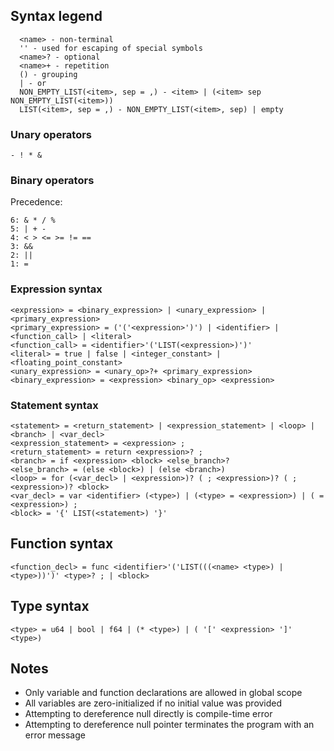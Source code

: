 ## Syntax legend
```
  <name> - non-terminal
  '' - used for escaping of special symbols
  <name>? - optional
  <name>+ - repetition
  () - grouping
  | - or
  NON_EMPTY_LIST(<item>, sep = ,) - <item> | (<item> sep NON_EMPTY_LIST(<item>))
  LIST(<item>, sep = ,) - NON_EMPTY_LIST(<item>, sep) | empty
```

### Unary operators
```
- ! * &
```

### Binary operators
Precedence:
```
6: & * / %
5: | + -
4: < > <= >= != ==
3: &&
2: ||
1: =
```

### Expression syntax

```
<expression> = <binary_expression> | <unary_expression> | <primary_expression>
<primary_expression> = ('('<expression>')') | <identifier> | <function_call> | <literal>
<function_call> = <identifier>'('LIST(<expression>)')'
<literal> = true | false | <integer_constant> | <floating_point_constant>
<unary_expression> = <unary_op>?+ <primary_expression>
<binary_expression> = <expression> <binary_op> <expression>
```

### Statement syntax
```
<statement> = <return_statement> | <expression_statement> | <loop> | <branch> | <var_decl>
<expression_statement> = <expression> ;
<return_statement> = return <expression>? ;
<branch> = if <expression> <block> <else_branch>?
<else_branch> = (else <block>) | (else <branch>)
<loop> = for (<var_decl> | <expression>)? ( ; <expression>)? ( ; <expression>)? <block>
<var_decl> = var <identifier> (<type>) | (<type> = <expression>) | ( = <expression>) ;
<block> = '{' LIST(<statement>) '}'
```

## Function syntax
```
<function_decl> = func <identifier>'('LIST(((<name> <type>) | <type>))')' <type>? ; | <block>
```

## Type syntax
```
<type> = u64 | bool | f64 | (* <type>) | ( '[' <expression> ']' <type>)
```

## Notes

- Only variable and function declarations are allowed in global scope
- All variables are zero-initialized if no initial value was provided
- Attempting to dereference null directly is compile-time error
- Attempting to dereference null pointer terminates the program with an error message
